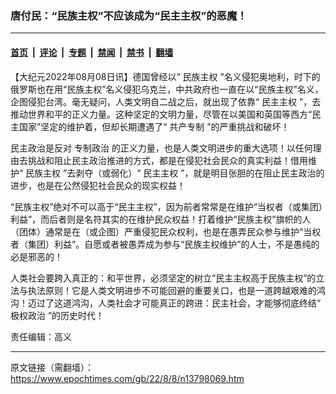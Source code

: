 ### 唐付民：“民族主权”不应该成为“民主主权”的恶魔！

---

#### [首页](../../../..?n13798069) &nbsp;|&nbsp; [评论](../../../../../epoch-comment?n13798069) &nbsp;|&nbsp; [专题](../../../../../epoch-special?n13798069) &nbsp;|&nbsp; [禁闻](../../../../../epoch-news?n13798069) &nbsp;|&nbsp; [禁书](../../../../../books?n13798069) &nbsp;|&nbsp; [翻墙](https://github.com/gfw-breaker/nogfw/blob/master/README.md?n13798069)


<div class="post_content" id="artbody" itemprop="articleBody">
 <!-- article content begin -->
 <p>
  【大纪元2022年08月08日讯】德国曾经以“
  <ok href="https://www.epochtimes.com/gb/tag/%E6%B0%91%E6%97%8F%E4%B8%BB%E6%9D%83.html">
   民族主权
  </ok>
  ”名义侵犯奥地利，时下的俄罗斯也在用“民族主权”名义侵犯乌克兰，中共政府也一直在以“民族主权”名义，企图侵犯台湾。毫无疑问，人类文明自二战之后，就出现了依靠“
  <ok href="https://www.epochtimes.com/gb/tag/%E6%B0%91%E4%B8%BB%E4%B8%BB%E6%9D%83.html">
   民主主权
  </ok>
  ”，去推动世界和平的正义力量。这种坚定的文明力量，尽管在以美国和英国等西方“民主国家”坚定的维护着，但却长期遭遇了“
  <ok href="https://www.epochtimes.com/gb/tag/%E5%85%B1%E4%BA%A7%E4%B8%93%E5%88%B6.html">
   共产专制
  </ok>
  ”的严重挑战和破坏！
 </p>
 <p>
  民主政治是反对
  <ok href="https://www.epochtimes.com/gb/tag/%E4%B8%93%E5%88%B6%E6%94%BF%E6%B2%BB.html">
   专制政治
  </ok>
  的正义力量，也是人类文明进步的重大选项！以任何理由去挑战和阻止民主政治推进的方式，都是在侵犯社会民众的真实利益！借用维护“
  <ok href="https://www.epochtimes.com/gb/tag/%E6%B0%91%E6%97%8F%E4%B8%BB%E6%9D%83.html">
   民族主权
  </ok>
  ”去剥夺（或弱化）“
  <ok href="https://www.epochtimes.com/gb/tag/%E6%B0%91%E4%B8%BB%E4%B8%BB%E6%9D%83.html">
   民主主权
  </ok>
  ”，就是明目张胆的在阻止民主政治的进步，也是在公然侵犯社会民众的现实权益！
 </p>
 <p>
  “民族主权”绝对不可以高于“民主主权”，因为前者常常是在维护“当权者（或集团）利益”，而后者则是名符其实的在维护民众权益！打着维护“民族主权”旗帜的人（团体）通常是在（或企图）严重侵犯民众权利，也是在愚弄民众参与维护“当权者（集团）利益”。自愿或者被愚弄成为参与“民族主权维护”的人士，不是愚纯的必是邪恶的！
 </p>
 <p>
  人类社会要跨入真正的：和平世界，必须坚定的树立“民主主权高于民族主权”的立法与执法原则！它是人类文明进步不可能回避的重要关口，也是一道跨越艰难的鸿沟！迈过了这道鸿沟，人类社会才可能真正的跨进：民主社会，才能够彻底终结“
  <ok href="https://www.epochtimes.com/gb/tag/%E6%9E%81%E6%9D%83%E6%94%BF%E6%B2%BB.html">
   极权政治
  </ok>
  ”的历史时代！
 </p>
 <p>
  责任编辑：高义
 </p>
 <!-- article content end -->
 <div id="below_article_ad">
 </div>
</div>


---

原文链接（需翻墙）：https://www.epochtimes.com/gb/22/8/8/n13798069.htm